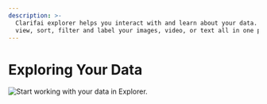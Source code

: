 ```yaml
---
description: >-
  Clarifai explorer helps you interact with and learn about your data. You can
  view, sort, filter and label your images, video, or text all in one place.
---
```


# Exploring Your Data

![Start working with your data in Explorer.](../../.gitbook/assets/screen-shot-2020-05-18-at-4.09.46-pm%20%281%29.png)

